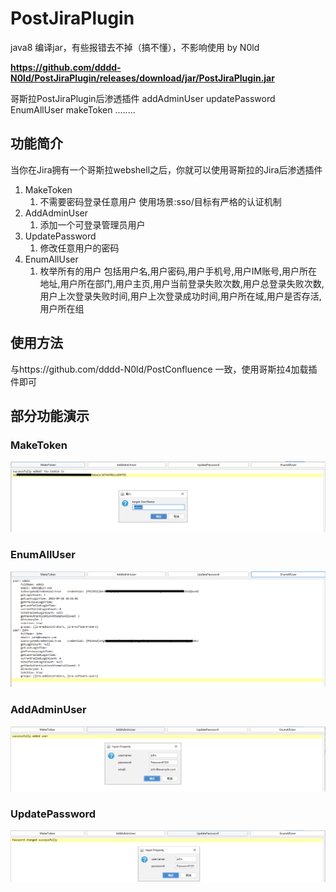 
# PostJiraPlugin
java8 编译jar，有些报错去不掉（搞不懂），不影响使用  by N0ld

**https://github.com/dddd-N0ld/PostJiraPlugin/releases/download/jar/PostJiraPlugin.jar**

哥斯拉PostJiraPlugin后渗透插件 addAdminUser updatePassword EnumAllUser makeToken ........

## 功能简介
当你在Jira拥有一个哥斯拉webshell之后，你就可以使用哥斯拉的Jira后渗透插件

1. MakeToken
   1. 不需要密码登录任意用户 使用场景:sso/目标有严格的认证机制
2. AddAdminUser
   1. 添加一个可登录管理员用户
3. UpdatePassword
   1. 修改任意用户的密码
4. EnumAllUser
   1. 枚举所有的用户 包括用户名,用户密码,用户手机号,用户IM账号,用户所在地址,用户所在部门,用户主页,用户当前登录失败次数,用户总登录失败次数,用户上次登录失败时间,用户上次登录成功时间,用户所在域,用户是否存活,用户所在组

## 使用方法
与https://github.com/dddd-N0ld/PostConfluence 一致，使用哥斯拉4加载插件即可


## 部分功能演示

### MakeToken

![](makeToken.PNG)

### EnumAllUser

![](EnumAllUser.PNG)

### AddAdminUser

![](addAdminUser.PNG)

### UpdatePassword

![](updatePassword.PNG)
